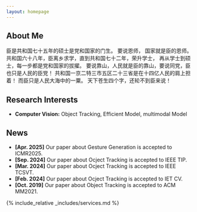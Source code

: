 ```yaml
---
layout: homepage
---
```


## About Me

<!-- I am a Ph.D. student at ... -->
臣是共和国七十五年的硕士是党和国家的门生。
要说恩师，
国家就是臣的恩师。
共和国六十八年，臣离乡求学，直到共和国七十二年，荣升学士，
再从学士到硕士，每一步都是党和国家的拔擢。
要说靠山，人民就是臣的靠山，要说同党，臣也只是人民的臣党！
共和国一京二特三市五区二十三省是在十四亿人民的肩上担着！
而臣只是人民大海中的一粟。
天下苍生四个字，还轮不到臣来说！

## Research Interests

- **Computer Vision:** Object Tracking, Efficient Model, multimodal Model


## News

- **[Apr. 2025]** Our paper about Gesture Generation is accepted to ICMR2025.
- **[Sep. 2024]** Our paper about Ocject Tracking is accepted to IEEE TIP.
- **[Mar. 2024]** Our paper about Ocject Tracking is accepted to IEEE TCSVT.
- **[Feb. 2024]** Our paper about Ocject Tracking is accepted to IET CV.
- **[Oct. 2019]** Our paper about Object Tracking is accepted to ACM MM2021.

<!-- {% include_relative _includes/publications.md %} -->

{% include_relative _includes/services.md %}
